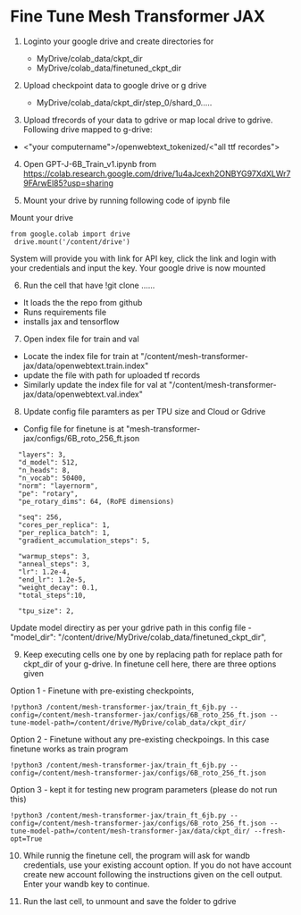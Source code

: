 # Fine Tune Mesh Transformer JAX
  

1. Loginto your google drive and create directories for 
    * MyDrive/colab_data/ckpt_dir
    * MyDrive/colab_data/finetuned_ckpt_dir

2. Upload checkpoint data to google drive or g drive
    - MyDrive/colab_data/ckpt_dir/step_0/shard_0.....

3. Upload tfrecords of your data to gdrive or map local drive to gdrive. Following drive mapped to g-drive:
- <"your computername">/openwebtext_tokenized/<"all ttf recordes">

4. Open GPT-J-6B_Train_v1.ipynb from https://colab.research.google.com/drive/1u4aJcexh2ONBYG97XdXLWr79FArwEl85?usp=sharing 


5. Mount your drive by running following code of ipynb file

Mount your drive
```
from google.colab import drive
 drive.mount('/content/drive')
```
System will provide you with link for API key, click the link and login with your credentials and input the key. Your google drive is now mounted

6. Run the cell that have !git clone ...... 
- It loads the the repo from github
- Runs requirements file
- installs jax and tensorflow


7. Open index file for train and val

- Locate the index file for train at "/content/mesh-transformer-jax/data/openwebtext.train.index"
- update the file with path for uploaded tf records 
- Similarly update the index file for val at "/content/mesh-transformer-jax/data/openwebtext.val.index"

8. Update config file paramters as per TPU size and Cloud or Gdrive 

- Config file for finetune is at "mesh-transformer-jax/configs/6B_roto_256_ft.json


```
  "layers": 3,
  "d_model": 512,
  "n_heads": 8,
  "n_vocab": 50400,
  "norm": "layernorm",
  "pe": "rotary",
  "pe_rotary_dims": 64, (RoPE dimensions)

  "seq": 256,
  "cores_per_replica": 1,
  "per_replica_batch": 1,
  "gradient_accumulation_steps": 5,

  "warmup_steps": 3,
  "anneal_steps": 3,
  "lr": 1.2e-4,
  "end_lr": 1.2e-5,
  "weight_decay": 0.1,
  "total_steps":10,

  "tpu_size": 2,
```

Update model directiry as per your gdrive path in this config file - 
"model_dir": "/content/drive/MyDrive/colab_data/finetuned_ckpt_dir",

9. Keep executing cells one by one by replacing path for replace path for ckpt_dir of your g-drive. In finetune cell here, there are three options given

Option 1 - Finetune with pre-existing checkpoints, 

```
!python3 /content/mesh-transformer-jax/train_ft_6jb.py --config=/content/mesh-transformer-jax/configs/6B_roto_256_ft.json --tune-model-path=/content/drive/MyDrive/colab_data/ckpt_dir/
```

Option 2 - Finetune without any pre-existing checkpoings. In this case finetune works as train program


```
!python3 /content/mesh-transformer-jax/train_ft_6jb.py --config=/content/mesh-transformer-jax/configs/6B_roto_256_ft.json 
```

Option 3 - kept it for testing new program parameters (please do not run this)

```
!python3 /content/mesh-transformer-jax/train_ft_6jb.py --config=/content/mesh-transformer-jax/configs/6B_roto_256_ft.json --tune-model-path=/content/mesh-transformer-jax/data/ckpt_dir/ --fresh-opt=True
```


10. While runnig the finetune cell, the program will ask for wandb credentials, use your existing account option. If you do not have account create new account following the instructions given on the cell output. Enter your wandb key to continue.

11. Run the last cell, to unmount and save the folder to gdrive